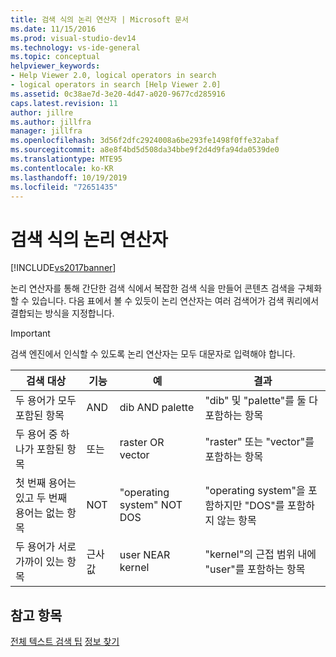 ```yaml
---
title: 검색 식의 논리 연산자 | Microsoft 문서
ms.date: 11/15/2016
ms.prod: visual-studio-dev14
ms.technology: vs-ide-general
ms.topic: conceptual
helpviewer_keywords:
- Help Viewer 2.0, logical operators in search
- logical operators in search [Help Viewer 2.0]
ms.assetid: 0c38ae7d-3e20-4d47-a020-9677cd285916
caps.latest.revision: 11
author: jillre
ms.author: jillfra
manager: jillfra
ms.openlocfilehash: 3d56f2dfc2924008a6be293fe1498f0ffe32abaf
ms.sourcegitcommit: a8e8f4bd5d508da34bbe9f2d4d9fa94da0539de0
ms.translationtype: MTE95
ms.contentlocale: ko-KR
ms.lasthandoff: 10/19/2019
ms.locfileid: "72651435"
---
```

# <a name="logical-operators-in-search-expressions"></a>검색 식의 논리 연산자
[!INCLUDE[vs2017banner](../includes/vs2017banner.md)]

논리 연산자를 통해 간단한 검색 식에서 복잡한 검색 식을 만들어 콘텐츠 검색을 구체화할 수 있습니다. 다음 표에서 볼 수 있듯이 논리 연산자는 여러 검색어가 검색 쿼리에서 결합되는 방식을 지정합니다.

> [!IMPORTANT]
> 검색 엔진에서 인식할 수 있도록 논리 연산자는 모두 대문자로 입력해야 합니다.

|검색 대상|기능|예|결과|
|-------------------|---------|-------------|------------|
|두 용어가 모두 포함된 항목|AND|dib AND palette|"dib" 및 "palette"를 둘 다 포함하는 항목|
|두 용어 중 하나가 포함된 항목|또는|raster OR vector|"raster" 또는 "vector"를 포함하는 항목|
|첫 번째 용어는 있고 두 번째 용어는 없는 항목|NOT|"operating system" NOT DOS|"operating system"을 포함하지만 "DOS"를 포함하지 않는 항목|
|두 용어가 서로 가까이 있는 항목|근사값|user NEAR kernel|"kernel"의 근접 범위 내에 "user"를 포함하는 항목|

## <a name="see-also"></a>참고 항목
 [전체 텍스트 검색 팁](../ide/full-text-search-tips.md) [정보 찾기](../ide/locate-information.md)
